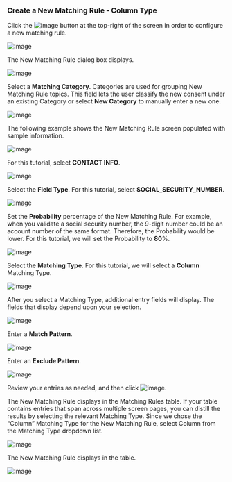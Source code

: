 ### Create a New Matching Rule - Column Type

Click the ![image](/articles/demo_project/DPM_Demo_Project/images/ICON_NewMatchingRule.jpg) button at the top-right of the screen in order to configure a new matching rule. 

![image](/articles/demo_project/DPM_Demo_Project/images/07_12_Discovery_RulesTab_Callout.jpg)

The New Matching Rule dialog box displays. 

![image](/articles/demo_project/DPM_Demo_Project/images/07_1_Discovery_NewMatchingRule.jpg)

Select a **Matching** **Category**. Categories are used for grouping New Matching Rule topics. This field lets the user classify the new consent under an existing Category or select **New Category** to manually enter a new one.

![image](/articles/demo_project/DPM_Demo_Project/images/07_4_Discovery_NewMatchingRule2.jpg)

The following example shows the New Matching Rule screen populated with sample information.

![image](/articles/demo_project/DPM_Demo_Project/images/07_11_Discovery_NewMatchingRule9.jpg)

For this tutorial, select **CONTACT INFO**.

![image](/articles/demo_project/DPM_Demo_Project/images/07_4_Discovery_NewMatchingRule2.jpg)

Select the **Field Type**. For this tutorial, select **SOCIAL_SECURITY_NUMBER**. 

![image](/articles/demo_project/DPM_Demo_Project/images/07_5_Discovery_NewMatchingRule3.jpg)

Set the **Probability** percentage of the New Matching Rule. For example, when you validate a social security number, the 9-digit number could be an account number of the same format. Therefore, the Probability would be lower. For this tutorial, we will set the Probability to **80**%. 

![image](/articles/demo_project/DPM_Demo_Project/images/07_6_Discovery_NewMatchingRule4.jpg)

Select the **Matching Type**. For this tutorial, we will select a **Column** Matching Type. 

![image](/articles/demo_project/DPM_Demo_Project/images/07_7_Discovery_NewMatchingRule5.jpg)

After you select a Matching Type, additional entry fields will display. The fields that display depend upon your selection. 

![image](/articles/demo_project/DPM_Demo_Project/images/07_8_Discovery_NewMatchingRule6.jpg)

Enter a **Match Pattern**.

![image](/articles/demo_project/DPM_Demo_Project/images/07_9_Discovery_NewMatchingRule7.jpg)

Enter an **Exclude Pattern**.

![image](/articles/demo_project/DPM_Demo_Project/images/07_11_Discovery_NewMatchingRule9.jpg)

Review your entries as needed, and then click ![image](/articles/demo_project/DPM_Demo_Project/images/08_ICON_Save.jpg).

The New Matching Rule displays in the Matching Rules table. If your table contains entries that span across multiple screen pages, you can distill the results by selecting the relevant Matching Type. Since we chose the “Column” Matching Type for the New Matching Rule, select Column from the Matching Type dropdown list.

![image](/articles/demo_project/DPM_Demo_Project/images/07_2_Discovery_NewMatchingRule10.jpg)

The New Matching Rule displays in the table.

![image](/articles/demo_project/DPM_Demo_Project/images/07_3_Discovery_NewMatchingRule11.jpg)
